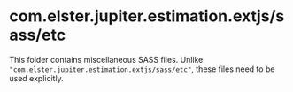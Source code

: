 # com.elster.jupiter.estimation.extjs/sass/etc

This folder contains miscellaneous SASS files. Unlike `"com.elster.jupiter.estimation.extjs/sass/etc"`, these files
need to be used explicitly.
